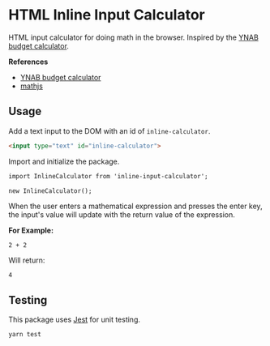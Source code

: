 # HTML Inline Input Calculator

HTML input calculator for doing math in the browser. Inspired by the [YNAB budget calculator](https://docs.youneedabudget.com/article/1027-in-line-calculations).

**References**

* [YNAB budget calculator](https://docs.youneedabudget.com/article/1027-in-line-calculations)
* [mathjs](http://mathjs.org/)

## Usage

Add a text input to the DOM with an id of `inline-calculator`.

```html
<input type="text" id="inline-calculator">
```

Import and initialize the package.

```html
import InlineCalculator from 'inline-input-calculator';

new InlineCalculator();
```

When the user enters a mathematical expression and presses the enter key, the input's value will update with the return value of the expression.

**For Example:**

```
2 + 2
```

Will return:

```
4
```

## Testing

This package uses [Jest](https://jestjs.io/en/) for unit testing.

```bash
yarn test
```
